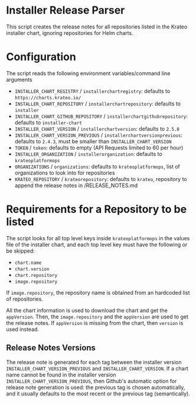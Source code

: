 # Installer Release Parser

This script creates the release notes for all repositories listed in the Krateo installer chart, ignoring repositories for Helm charts.

# Configuration
The script reads the following environment variables/command line arguments
- `INSTALLER_CHART_REGISTRY` / `installerchartregistry`: defaults to `https://charts.krateo.io/`
- `INSTALLER_CHART_REPOSITORY` / `installerchartrepository`: defaults to `installer`
- `INSTALLER_CHART_GITHUB_REPOSITORY` / `installerchartgithubrepository`: defaults to `installer-chart`
- `INSTALLER_CHART_VERSION` / `installerchartversion`: defaults to `2.5.0`
- `INSTALLER_CHART_VERSION_PREVIOUS` / `installerchartversionprevious`: defaults to `2.4.3`, must be smaller than `INSTALLER_CHART_VERSION`
- `TOKEN` / `token`: defaults to empty (API Requests limited to 60 per hour)
- `INSTALLER_ORGANIZATION` / `installerorganization`: defaults to `krateoplatformops`
- `ORGANIZATIONS` / `organizations`: defaults to `krateoplatformops`, list of organizations to look into for repositories
- `KRATEO_REPOSITORY` / `krateorepository`: defaults to `krateo`, repository to append the release notes in /RELEASE_NOTES.md

# Requirements for a Repository to be listed
The script looks for all top level keys inside `krateoplatformops` in the values file of the installer chart, and each top level key must have the following or be skipped:
- `chart.name`
- `chart.version`
- `chart.repository`
- `image.repository`

If `image.repository`, the repository name is obtained from an hardcoded list of repositories. 

All the chart information is used to download the chart and get the `appVersion`. Then, the `image.repository` and the `appVersion` are used to get the release notes. If `appVersion` is missing from the chart, then `version` is used instead.

## Release Notes Versions
The release note is generated for each tag between the installer version `INSTALLER_CHART_VERSION_PREVIOUS` and `INSTALLER_CHART_VERSION`. If a chart name cannot be found in the installer version `INSTALLER_CHART_VERSION_PREVIOUS`, then Github's automatic option for release note generation is used: the previous tag is chosen automatically, and it usually defaults to the most recent or the previous tag (semantically).
